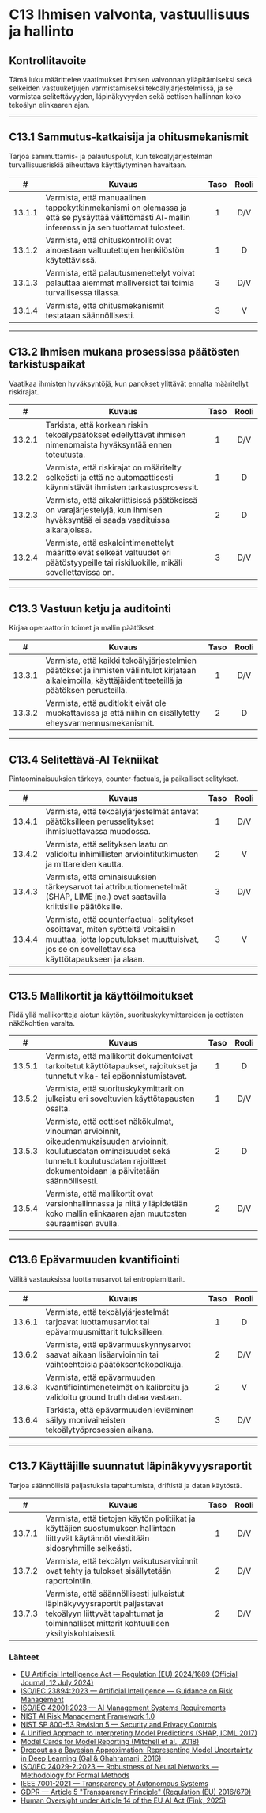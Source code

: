 # C13 Ihmisen valvonta, vastuullisuus ja hallinto

## Kontrollitavoite

Tämä luku määrittelee vaatimukset ihmisen valvonnan ylläpitämiseksi sekä selkeiden vastuuketjujen varmistamiseksi tekoälyjärjestelmissä, ja se varmistaa selitettävyyden, läpinäkyvyyden sekä eettisen hallinnan koko tekoälyn elinkaaren ajan.

---

## C13.1 Sammutus-katkaisija ja ohitusmekanismit

Tarjoa sammuttamis- ja palautuspolut, kun tekoälyjärjestelmän turvallisuusriskiä aiheuttava käyttäytyminen havaitaan.

|   #    | Kuvaus                                                                                                                                          | Taso | Rooli |
| :----: | ----------------------------------------------------------------------------------------------------------------------------------------------- | :--: | :---: |
| 13.1.1 | Varmista, että manuaalinen tappokytkinmekanismi on olemassa ja että se pysäyttää välittömästi AI-mallin inferenssin ja sen tuottamat tulosteet. |  1   |  D/V  |
| 13.1.2 | Varmista, että ohituskontrollit ovat ainoastaan valtuutettujen henkilöstön käytettävissä.                                                       |  1   |   D   |
| 13.1.3 | Varmista, että palautusmenettelyt voivat palauttaa aiemmat malliversiot tai toimia turvallisessa tilassa.                                       |  3   |  D/V  |
| 13.1.4 | Varmista, että ohitusmekanismit testataan säännöllisesti.                                                                                       |  3   |   V   |

---

## C13.2 Ihmisen mukana prosessissa päätösten tarkistuspaikat

Vaatikaa ihmisten hyväksyntöjä, kun panokset ylittävät ennalta määritellyt riskirajat.

|   #    | Kuvaus                                                                                                                                | Taso | Rooli |
| :----: | ------------------------------------------------------------------------------------------------------------------------------------- | :--: | :---: |
| 13.2.1 | Tarkista, että korkean riskin tekoälypäätökset edellyttävät ihmisen nimenomaista hyväksyntää ennen toteutusta.                        |  1   |  D/V  |
| 13.2.2 | Varmista, että riskirajat on määritelty selkeästi ja että ne automaattisesti käynnistävät ihmisten tarkastusprosessit.                |  1   |   D   |
| 13.2.3 | Varmista, että aikakriittisissä päätöksissä on varajärjestelyjä, kun ihmisen hyväksyntää ei saada vaadituissa aikarajoissa.           |  2   |   D   |
| 13.2.4 | Varmista, että eskalointimenettelyt määrittelevät selkeät valtuudet eri päätöstyypeille tai riskiluokille, mikäli sovellettavissa on. |  3   |  D/V  |

---

## C13.3 Vastuun ketju ja auditointi

Kirjaa operaattorin toimet ja mallin päätökset.

|   #    | Kuvaus                                                                                                                                                  | Taso | Rooli |
| :----: | ------------------------------------------------------------------------------------------------------------------------------------------------------- | :--: | :---: |
| 13.3.1 | Varmista, että kaikki tekoälyjärjestelmien päätökset ja ihmisten väliintulot kirjataan aikaleimoilla, käyttäjäidentiteeteillä ja päätöksen perusteilla. |  1   |  D/V  |
| 13.3.2 | Varmista, että auditlokit eivät ole muokattavissa ja että niihin on sisällytetty eheysvarmennusmekanismit.                                              |  2   |   D   |

---

## C13.4 Selitettävä-AI Tekniikat

Pintaominaisuuksien tärkeys, counter-factuals, ja paikalliset selitykset.

|   #    | Kuvaus                                                                                                                                                                          | Taso | Rooli |
| :----: | ------------------------------------------------------------------------------------------------------------------------------------------------------------------------------- | :--: | :---: |
| 13.4.1 | Varmista, että tekoälyjärjestelmät antavat päätöksilleen perusselitykset ihmisluettavassa muodossa.                                                                             |  1   |  D/V  |
| 13.4.2 | Varmista, että selityksen laatu on validoitu inhimillisten arviointitutkimusten ja mittareiden kautta.                                                                          |  2   |   V   |
| 13.4.3 | Varmista, että ominaisuuksien tärkeysarvot tai attribuutiomenetelmät (SHAP, LIME jne.) ovat saatavilla kriittisille päätöksille.                                                |  3   |  D/V  |
| 13.4.4 | Varmista, että counterfactual-selitykset osoittavat, miten syötteitä voitaisiin muuttaa, jotta lopputulokset muuttuisivat, jos se on sovellettavissa käyttötapaukseen ja alaan. |  3   |   V   |

---

## C13.5 Mallikortit ja käyttöilmoitukset

Pidä yllä mallikortteja aiotun käytön, suorituskykymittareiden ja eettisten näkökohtien varalta.

|   #    | Kuvaus                                                                                                                                                                                                   | Taso | Rooli |
| :----: | -------------------------------------------------------------------------------------------------------------------------------------------------------------------------------------------------------- | :--: | :---: |
| 13.5.1 | Varmista, että mallikortit dokumentoivat tarkoitetut käyttötapaukset, rajoitukset ja tunnetut vika- tai epäonnistumistavat.                                                                              |  1   |   D   |
| 13.5.2 | Varmista, että suorituskykymittarit on julkaistu eri soveltuvien käyttötapausten osalta.                                                                                                                 |  1   |  D/V  |
| 13.5.3 | Varmista, että eettiset näkökulmat, vinouman arvioinnit, oikeudenmukaisuuden arvioinnit, koulutusdatan ominaisuudet sekä tunnetut koulutusdatan rajoitteet dokumentoidaan ja päivitetään säännöllisesti. |  2   |   D   |
| 13.5.4 | Varmista, että mallikortit ovat versionhallinnassa ja niitä ylläpidetään koko mallin elinkaaren ajan muutosten seuraamisen avulla.                                                                       |  2   |  D/V  |

---

## C13.6 Epävarmuuden kvantifiointi

Välitä vastauksissa luottamusarvot tai entropiamittarit.

|   #    | Kuvaus                                                                                                     | Taso | Rooli |
| :----: | ---------------------------------------------------------------------------------------------------------- | :--: | :---: |
| 13.6.1 | Varmista, että tekoälyjärjestelmät tarjoavat luottamusarviot tai epävarmuusmittarit tuloksilleen.          |  1   |   D   |
| 13.6.2 | Varmista, että epävarmuuskynnysarvot saavat aikaan lisäarvioinnin tai vaihtoehtoisia päätöksentekopolkuja. |  2   |  D/V  |
| 13.6.3 | Varmista, että epävarmuuden kvantifiointimenetelmät on kalibroitu ja validoitu ground truth dataa vastaan. |  2   |   V   |
| 13.6.4 | Tarkista, että epävarmuuden leviäminen säilyy monivaiheisten tekoälytyöprosessien aikana.                  |  3   |  D/V  |

---

## C13.7 Käyttäjille suunnatut läpinäkyvyysraportit

Tarjoa säännöllisiä paljastuksia tapahtumista, driftistä ja datan käytöstä.

|   #    | Kuvaus                                                                                                                                                                | Taso | Rooli |
| :----: | --------------------------------------------------------------------------------------------------------------------------------------------------------------------- | :--: | :---: |
| 13.7.1 | Varmista, että tietojen käytön politiikat ja käyttäjien suostumuksen hallintaan liittyvät käytännöt viestitään sidosryhmille selkeästi.                               |  1   |  D/V  |
| 13.7.2 | Varmista, että tekoälyn vaikutusarvioinnit ovat tehty ja tulokset sisällytetään raportointiin.                                                                        |  2   |  D/V  |
| 13.7.3 | Varmista, että säännöllisesti julkaistut läpinäkyvyysraportit paljastavat tekoälyyn liittyvät tapahtumat ja toiminnalliset mittarit kohtuullisen yksityiskohtaisesti. |  2   |  D/V  |

### Lähteet

* [EU Artificial Intelligence Act — Regulation (EU) 2024/1689 (Official Journal, 12 July 2024)](https://eur-lex.europa.eu/eli/reg/2024/1689/oj)
* [ISO/IEC 23894:2023 — Artificial Intelligence — Guidance on Risk Management](https://www.iso.org/standard/77304.html)
* [ISO/IEC 42001:2023 — AI Management Systems Requirements](https://www.iso.org/standard/81230.html)
* [NIST AI Risk Management Framework 1.0](https://nvlpubs.nist.gov/nistpubs/ai/nist.ai.100-1.pdf)
* [NIST SP 800-53 Revision 5 — Security and Privacy Controls](https://nvlpubs.nist.gov/nistpubs/SpecialPublications/NIST.SP.800-53r5.pdf)
* [A Unified Approach to Interpreting Model Predictions (SHAP, ICML 2017)](https://arxiv.org/abs/1705.07874)
* [Model Cards for Model Reporting (Mitchell et al., 2018)](https://arxiv.org/abs/1810.03993)
* [Dropout as a Bayesian Approximation: Representing Model Uncertainty in Deep Learning (Gal & Ghahramani, 2016)](https://arxiv.org/abs/1506.02142)
* [ISO/IEC 24029-2:2023 — Robustness of Neural Networks — Methodology for Formal Methods](https://www.iso.org/standard/79804.html)
* [IEEE 7001-2021 — Transparency of Autonomous Systems](https://standards.ieee.org/ieee/7001/6929/)
* [GDPR — Article 5 "Transparency Principle" (Regulation (EU) 2016/679)](https://eur-lex.europa.eu/legal-content/EN/TXT/PDF/?uri=CELEX%3A32016R0679)
* [Human Oversight under Article 14 of the EU AI Act (Fink, 2025)](https://papers.ssrn.com/sol3/papers.cfm?abstract_id=5147196)

